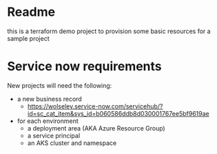 # Readme

this is a terraform demo project to provision some basic resources for a sample project

# Service now requirements

New projects will need the following:

* a new business record
  * <https://wolseley.service-now.com/servicehub/?id=sc_cat_item&sys_id=b060586ddb8d030001767ee5bf9619ae>
* for each environment
    * a deployment area (AKA Azure Resource Group)
    * a service principal
    * an AKS cluster and namespace